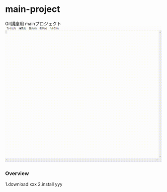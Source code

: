 # main-project
Git講座用 mainプロジェクト
![demo](images/sample.gif)


### Overview
1.download xxx
2.install yyy